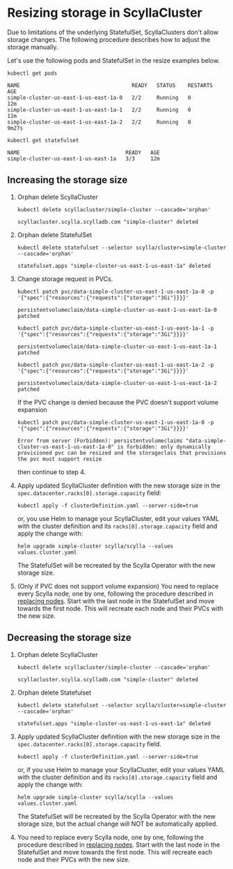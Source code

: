 # Resizing storage in ScyllaCluster

Due to limitations of the underlying StatefulSet, ScyllaClusters don't allow storage changes. The following procedure describes how to adjust the storage manually.

Let's use the following pods and StatefulSet in the resize examples below.
   ``` 
   kubectl get pods                                                      
                 
   NAME                                    READY   STATUS    RESTARTS   AGE
   simple-cluster-us-east-1-us-east-1a-0   2/2     Running   0          12m
   simple-cluster-us-east-1-us-east-1a-1   2/2     Running   0          11m
   simple-cluster-us-east-1-us-east-1a-2   2/2     Running   0          9m27s
    
   kubectl get statefulset
   
   NAME                                  READY   AGE
   simple-cluster-us-east-1-us-east-1a   3/3     12m
   ``` 


## Increasing the storage size

1. Orphan delete ScyllaCluster
    ```
    kubectl delete scyllacluster/simple-cluster --cascade='orphan'
   
    scyllacluster.scylla.scylladb.com "simple-cluster" deleted
    ```
2. Orphan delete StatefulSet
    ```
    kubectl delete statefulset --selector scylla/cluster=simple-cluster --cascade='orphan'
   
    statefulset.apps "simple-cluster-us-east-1-us-east-1a" deleted
    ```
3. Change storage request in PVCs.
    ```
    kubectl patch pvc/data-simple-cluster-us-east-1-us-east-1a-0 -p '{"spec":{"resources":{"requests":{"storage":"3Gi"}}}}'
    
    persistentvolumeclaim/data-simple-cluster-us-east-1-us-east-1a-0 patched
    ```
    ```
    kubectl patch pvc/data-simple-cluster-us-east-1-us-east-1a-1 -p '{"spec":{"resources":{"requests":{"storage":"3Gi"}}}}'
    
    persistentvolumeclaim/data-simple-cluster-us-east-1-us-east-1a-1 patched
    ```
    ```
    kubectl patch pvc/data-simple-cluster-us-east-1-us-east-1a-2 -p '{"spec":{"resources":{"requests":{"storage":"3Gi"}}}}'
    
    persistentvolumeclaim/data-simple-cluster-us-east-1-us-east-1a-2 patched
    ```

    If the PVC change is denied because the PVC doesn't support volume expansion
    ```
    kubectl patch pvc/data-simple-cluster-us-east-1-us-east-1a-0 -p '{"spec":{"resources":{"requests":{"storage":"3Gi"}}}}'
    
    Error from server (Forbidden): persistentvolumeclaims "data-simple-cluster-us-east-1-us-east-1a-0" is forbidden: only dynamically provisioned pvc can be resized and the storageclass that provisions the pvc must support resize
    ``` 
    then continue to step 4. 

4. Apply updated ScyllaCluster definition with the new storage size in the `spec.datacenter.racks[0].storage.capacity` field:
   ```
   kubectl apply -f clusterDefinition.yaml --server-side=true
   ```
   or, you use Helm to manage your ScyllaCluster, edit your values YAML with the cluster definition and its `racks[0].storage.capacity` field and apply the change with:
   ```
   helm upgrade simple-cluster scylla/scylla --values values.cluster.yaml
   ```
   The StatefulSet will be recreated by the Scylla Operator with the new storage size.

5. (Only if PVC does not support volume expansion) You need to replace every Scylla node, one by one, following the procedure described in [replacing nodes](/resources/scyllaclusters/nodeoperations/replace-node). Start with the last node in the StatefulSet and move towards the first node. This will recreate each node and their PVCs with the new size.


## Decreasing the storage size

1. Orphan delete ScyllaCluster
    ```
    kubectl delete scyllacluster/simple-cluster --cascade='orphan'
   
    scyllacluster.scylla.scylladb.com "simple-cluster" deleted
    ```

2. Orphan delete Statefulset
    ```
    kubectl delete statefulset --selector scylla/cluster=simple-cluster --cascade='orphan'
   
    statefulset.apps "simple-cluster-us-east-1-us-east-1a" deleted
    ```

3. Apply updated ScyllaCluster definition with the new storage size in the `spec.datacenter.racks[0].storage.capacity` field.
    ```
    kubectl apply -f clusterDefinition.yaml --server-side=true
    ```
   or, if you use Helm to manage your ScyllaCluster, edit your values YAML with the cluster definition and its `racks[0].storage.capacity` field and apply the change with:
    ```
    helm upgrade simple-cluster scylla/scylla --values values.cluster.yaml
    ```
   The StatefulSet will be recreated by the Scylla Operator with the new storage size, but the actual change will NOT be automatically applied.

4. You need to replace every Scylla node, one by one, following the procedure described in [replacing nodes](/resources/scyllaclusters/nodeoperations/replace-node). Start with the last node in the StatefulSet and move towards the first node. This will recreate each node and their PVCs with the new size.
